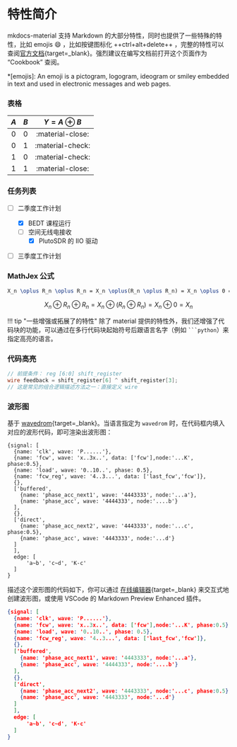 # 特性简介
mkdocs-material 支持 Markdown 的大部分特性，同时也提供了一些特殊的特性，比如 emojis 
:smile: ，比如按键图标化 ++ctrl+alt+delete++ ，完整的特性可以查阅[官方文档](https://squidfunk.github.io/mkdocs-material/reference/){target=_blank}。强烈建议在编写文档前打开这个页面作为 “Cookbook” 查阅。

*[emojis]: An emoji is a pictogram, logogram, ideogram or smiley embedded in text and used in electronic messages and web pages.

### 表格
$A$|$B$|$Y=A\oplus B$|
:-:|:-:|:-:
0|0|:material-close: 
0|1|:material-check: 
1|0|:material-check: 
1|1|:material-close: 

### 任务列表
- [ ] 二季度工作计划
    - [X] BEDT 课程运行
    - [ ] 空间无线电接收
        - [X] PlutoSDR 的 IIO 驱动
- [ ] 三季度工作计划


### MathJex 公式
```latex
X_n \oplus R_n \oplus R_n = X_n \oplus(R_n \oplus R_n) = X_n \oplus 0 = X_n
```

$$
X_n \oplus R_n \oplus R_n = X_n \oplus(R_n \oplus R_n) = X_n \oplus 0 = X_n
$$

!!! tip "一些增强或拓展了的特性"
    除了 material 提供的特性外，我们还增强了代码块的功能，可以通过在多行代码块起始符号后跟语言名字（例如 <code>```python</code>）来指定高亮的语言。
    

### 代码高亮
```verilog
// 前提条件： reg [6:0] shift_register
wire feedback = shift_register[6] ^ shift_register[3];
// 这是常见的组合逻辑描述方法之一：直接定义 wire
```

### 波形图
基于 [wavedrom](https://wavedrom.com){target=_blank}。当语言指定为 `wavedrom` 时，在代码框内填入对应的波形代码，即可渲染出波形图：

```wavedrom
{signal: [
  {name: 'clk', wave: 'P......'},
  {name: 'fcw', wave: 'x..3x..', data: ['fcw'],node:'...K', phase:0.5},
  {name: 'load', wave: '0..10..', phase: 0.5},
  {name: 'fcw_reg', wave: '4..3...', data: ['last_fcw','fcw']},
  {},
  ['buffered',
    {name: 'phase_acc_next1', wave: '4443333', node:'...a'},
    {name: 'phase_acc', wave: '4444333', node:'....b'}
  ],
  {},
  ['direct',
    {name: 'phase_acc_next2', wave: '4443333', node:'...c', phase:0.5},
    {name: 'phase_acc', wave: '4443333', node:'...d'}
  ]
  ],
  edge: [
      'a~b', 'c~d', 'K-c'
  ]
}
```

描述这个波形图的代码如下，你可以通过 [在线编辑器](https://wavedrom.com/editor.html){target=_blank} 来交互式地创建波形图，或使用 VSCode 的 Markdown Preview Enhanced
 插件。

```json
{signal: [
  {name: 'clk', wave: 'P......'},
  {name: 'fcw', wave: 'x..3x..', data: ['fcw'],node:'...K', phase:0.5},
  {name: 'load', wave: '0..10..', phase: 0.5},
  {name: 'fcw_reg', wave: '4..3...', data: ['last_fcw','fcw']},
  {},
  ['buffered',
    {name: 'phase_acc_next1', wave: '4443333', node:'...a'},
    {name: 'phase_acc', wave: '4444333', node:'....b'}
  ],
  {},
  ['direct',
    {name: 'phase_acc_next2', wave: '4443333', node:'...c', phase:0.5},
    {name: 'phase_acc', wave: '4443333', node:'...d'}
  ]
  ],
  edge: [
      'a~b', 'c~d', 'K-c'
  ]
}
```
